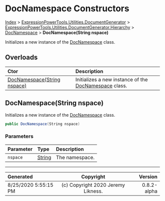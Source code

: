 ﻿# DocNamespace Constructors

[Index](../index.md) > [ExpressionPowerTools.Utilities.DocumentGenerator](ExpressionPowerTools.Utilities.DocumentGenerator.a.md) > [ExpressionPowerTools.Utilities.DocumentGenerator.Hierarchy](ExpressionPowerTools.Utilities.DocumentGenerator.Hierarchy.n.md) > [DocNamespace](ExpressionPowerTools.Utilities.DocumentGenerator.Hierarchy.DocNamespace.cs.md) > **DocNamespace(String nspace)**

Initializes a new instance of the [DocNamespace](ExpressionPowerTools.Utilities.DocumentGenerator.Hierarchy.DocNamespace.cs.md) class.

## Overloads

| Ctor | Description |
| :-- | :-- |
| [DocNamespace(String nspace)](#docnamespacestring-nspace) | Initializes a new instance of the [DocNamespace](ExpressionPowerTools.Utilities.DocumentGenerator.Hierarchy.DocNamespace.cs.md) class. |

## DocNamespace(String nspace)

Initializes a new instance of the [DocNamespace](ExpressionPowerTools.Utilities.DocumentGenerator.Hierarchy.DocNamespace.cs.md) class.

```csharp
public DocNamespace(String nspace)
```

### Parameters

| Parameter | Type | Description |
| :-- | :-- | :-- |
| `nspace` | [String](https://docs.microsoft.com/dotnet/api/system.string) | The namespace. |



---

| Generated | Copyright | Version |
| :-- | :-: | --: |
| 8/25/2020 5:55:15 PM | (c) Copyright 2020 Jeremy Likness. | 0.8.2-alpha |
